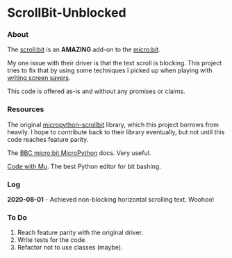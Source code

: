 # ScrollBit-Unblocked

### About

The [scroll:bit]() is an **AMAZING** add-on to the [micro:bit]().

My one issue with their driver is that the text scroll is blocking.
This project tries to fix that by using some techniques I picked up when playing with [writing screen savers](https://github.com/andreburto/straight_lines).

This code is offered as-is and without any promises or claims.

### Resources

The original [micropython-scrollbit](https://github.com/pimoroni/micropython-scrollbit) library, which this project borrows from heavily.
I hope to contribute back to their library eventually, but not until this code reaches feature parity.

The [BBC micro:bit MicroPython](https://microbit-micropython.readthedocs.io/en/latest/index.html) docs. Very useful.

[Code with Mu](https://codewith.mu/). The best Python editor for bit bashing.

### Log

**2020-08-01** - Achieved non-blocking horizontal scrolling text. Woohoo!

### To Do

1. Reach feature parity with the original driver.
2. Write tests for the code.
3. Refactor not to use classes (maybe).
